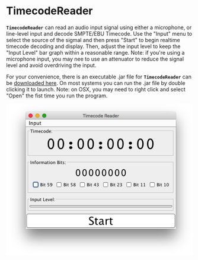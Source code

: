 # TimecodeReader

**`TimecodeReader`** can read an audio input signal using either a microphone, or line-level input and decode SMPTE/EBU Timecode.  Use the "Input" menu to select the source of the sigmal and then press "Start" to begin realtime timecode decoding and display.  Then, adjust the input level to keep the "Input Level" bar graph within a reasonable range.  Note: if you're using a microphone input, you may nee to use an attenuator to reduce the signal level and avoid overdriving the input.

For your convenience, there is an executable .jar file for **`TimecodeReader`** can be [downloaded here](https://github.com/wholder/TimecodeReader/tree/master/out/artifacts/TimecodeReader_jar).  On most systems you can run the .jar file by double clicking it to launch.  Note: on OSX, you may need to right click and select "Open" the fist time you run the program.

<p align="center"><img src="https://github.com/wholder/TimecodeReader/blob/master/images/TimecodeReader%20Screenshot.png"></p>
